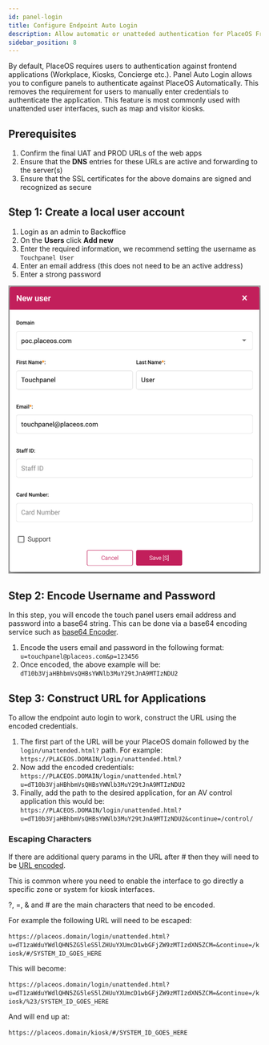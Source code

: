 ```yaml
---
id: panel-login
title: Configure Endpoint Auto Login
description: Allow automatic or unatteded authentication for PlaceOS Frontend Applications
sidebar_position: 8
---
```


By default, PlaceOS requires users to authentication against frontend applications (Workplace, Kiosks, Concierge etc.).
Panel Auto Login allows you to configure panels to authenticate against PlaceOS Automatically. 
This removes the requirement for users to manually enter credentials to authenticate the application.
This feature is most commonly used with unattended user interfaces, such as map and visitor kiosks.  


## Prerequisites
1. Confirm the final UAT and PROD URLs of the web apps
2. Ensure that the **DNS** entries for these URLs are active and forwarding to the server(s)
3. Ensure that the SSL certificates for the above domains are signed and recognized as secure


## Step 1: Create a local user account

1. Login as an admin to Backoffice
2. On the **Users** click **Add new**
3. Enter the required information, we recommend setting the username as `Touchpanel User`
4. Enter an email address (this does not need to be an active address)
5. Enter a strong password

![New User Entry](./assets/panel_login_new_user.png)

## Step 2: Encode Username and Password

In this step, you will encode the touch panel users email address and password into a base64 string.
This can be done via a base64 encoding service such as [base64 Encoder](https://www.base64encode.net/). 

1. Encode the users email and password in the following format: `u=touchpanel@placeos.com&p=123456`
2. Once encoded, the above example will be: `dT10b3VjaHBhbmVsQHBsYWNlb3MuY29tJnA9MTIzNDU2`

## Step 3: Construct URL for Applications

To allow the endpoint auto login to work, construct the URL using the encoded credentials. 

1. The first part of the URL will be your PlaceOS domain followed by the `login/unattended.html?` path. For example: `https://PLACEOS.DOMAIN/login/unattended.html?`
2. Now add the encoded credentials: `https://PLACEOS.DOMAIN/login/unattended.html?u=dT10b3VjaHBhbmVsQHBsYWNlb3MuY29tJnA9MTIzNDU2`
3. Finally, add the path to the desired application, for an AV control application this would be: `https://PLACEOS.DOMAIN/login/unattended.html?u=dT10b3VjaHBhbmVsQHBsYWNlb3MuY29tJnA9MTIzNDU2&continue=/control/`

### Escaping Characters

If there are additional query params in the URL after # then they will need to be [URL encoded](https://www.urlencoder.org/).

This is common where you need to enable the interface to go directly a specific zone or system for kiosk interfaces.

?, =, & and # are the main characters that need to be encoded.

For example the following URL will need to be escaped:

`https://placeos.domain/login/unattended.html?u=dT1zaWduYWdlQHN5ZG5leS5lZHUuYXUmcD1wbGFjZW9zMTIzdXN5ZCM=&continue=/kiosk/#/SYSTEM_ID_GOES_HERE`

This will become:

`https://placeos.domain/login/unattended.html?u=dT1zaWduYWdlQHN5ZG5leS5lZHUuYXUmcD1wbGFjZW9zMTIzdXN5ZCM=&continue=/kiosk/%23/SYSTEM_ID_GOES_HERE`

And will end up at: 

`https://placeos.domain/kiosk/#/SYSTEM_ID_GOES_HERE`



